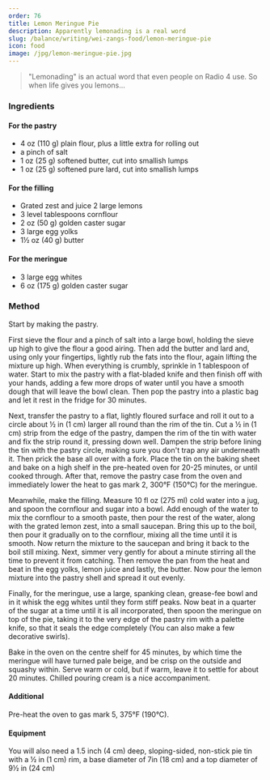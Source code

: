 ```yaml
---
order: 76
title: Lemon Meringue Pie
description: Apparently lemonading is a real word
slug: /balance/writing/wei-zangs-food/lemon-meringue-pie
icon: food
image: /jpg/lemon-meringue-pie.jpg
---
```


> "Lemonading" is an actual word that even people on Radio 4 use. So when life gives you lemons...

### Ingredients

#### For the pastry

- 4 oz (110 g) plain flour, plus a little extra for rolling out
- a pinch of salt
- 1 oz (25 g) softened butter, cut into smallish lumps
- 1 oz (25 g) softened pure lard, cut into smallish lumps

#### For the filling

- Grated zest and juice 2 large lemons
- 3 level tablespoons cornflour
- 2 oz (50 g) golden caster sugar
- 3 large egg yolks
- 1½ oz (40 g) butter

#### For the meringue

- 3 large egg whites
- 6 oz (175 g) golden caster sugar

### Method

Start by making the pastry.

First sieve the flour and a pinch of salt into a large bowl, holding the sieve up high to give the flour a good airing. Then add the butter and lard and, using only your fingertips, lightly rub the fats into the flour, again lifting the mixture up high. When everything is crumbly, sprinkle in 1 tablespoon of water. Start to mix the pastry with a flat-bladed knife and then finish off with your hands, adding a few more drops of water until you have a smooth dough that will leave the bowl clean. Then pop the pastry into a plastic bag and let it rest in the fridge for 30 minutes.

Next, transfer the pastry to a flat, lightly floured surface and roll it out to a circle about ½ in (1 cm) larger all round than the rim of the tin. Cut a ½ in (1 cm) strip from the edge of the pastry, dampen the rim of the tin with water and fix the strip round it, pressing down well. Dampen the strip before lining the tin with the pastry circle, making sure you don't trap any air underneath it. Then prick the base all over with a fork. Place the tin on the baking sheet and bake on a high shelf in the pre-heated oven for 20-25 minutes, or until cooked through. After that, remove the pastry case from the oven and immediately lower the heat to gas mark 2, 300°F (150°C) for the meringue.

Meanwhile, make the filling. Measure 10 fl oz (275 ml) cold water into a jug, and spoon the cornflour and sugar into a bowl. Add enough of the water to mix the cornflour to a smooth paste, then pour the rest of the water, along with the grated lemon zest, into a small saucepan. Bring this up to the boil, then pour it gradually on to the cornflour, mixing all the time until it is smooth. Now return the mixture to the saucepan and bring it back to the boil still mixing. Next, simmer very gently for about a minute stirring all the time to prevent it from catching. Then remove the pan from the heat and beat in the egg yolks, lemon juice and lastly, the butter. Now pour the lemon mixture into the pastry shell and spread it out evenly.

Finally, for the meringue, use a large, spanking clean, grease-fee bowl and in it whisk the egg whites until they form stiff peaks. Now beat in a quarter of the sugar at a time until it is all incorporated, then spoon the meringue on top of the pie, taking it to the very edge of the pastry rim with a palette knife, so that it seals the edge completely (You can also make a few decorative swirls).

Bake in the oven on the centre shelf for 45 minutes, by which time the meringue will have turned pale beige, and be crisp on the outside and squashy within. Serve warm or cold, but if warm, leave it to settle for about 20 minutes. Chilled pouring cream is a nice accompaniment.

#### Additional

Pre-heat the oven to gas mark 5, 375°F (190°C).

#### Equipment

You will also need a 1.5 inch (4 cm) deep, sloping-sided, non-stick pie tin with a ½ in (1 cm) rim, a base diameter of 7in (18 cm) and a top diameter of 9½ in (24 cm)
